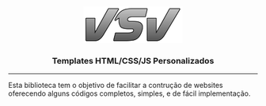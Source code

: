 <p align="center">
  <img width="200" src="Brand.png" alt="Material Bread logo">
  <h3 align="center">Templates HTML/CSS/JS Personalizados</h3>
</p>
<hr>

Esta biblioteca tem o objetivo de facilitar a contrução de websites oferecendo alguns códigos completos, simples, e de fácil implementação.

